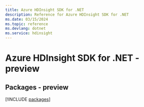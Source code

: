 ```yaml
---
title: Azure HDInsight SDK for .NET
description: Reference for Azure HDInsight SDK for .NET
ms.date: 03/15/2024
ms.topic: reference
ms.devlang: dotnet
ms.service: hdinsight
---
```

# Azure HDInsight SDK for .NET - preview
## Packages - preview
[!INCLUDE [packages](hdinsight-index.md)]